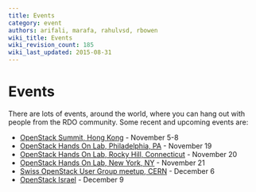 ```yaml
---
title: Events
category: event
authors: arifali, marafa, rahulvsd, rbowen
wiki_title: Events
wiki_revision_count: 185
wiki_last_updated: 2015-08-31
---
```


# Events

There are lots of events, around the world, where you can hang out with people from the RDO community. Some recent and upcoming events are:

*   [OpenStack Summit, Hong Kong](http://www.openstack.org/summit/openstack-summit-hong-kong-2013/) - November 5-8
*   [OpenStack Hands On Lab, Philadelphia, PA](http://www.meetup.com/Philly-OpenStack-Meetup-Group/events/144907072/) - November 19
*   [OpenStack Hands On Lab, Rocky Hill, Connecticut](http://www.meetup.com/Openstack-Connecticut/events/143713952/) - November 20
*   [OpenStack Hands On Lab, New York, NY](http://www.meetup.com/OpenStack-New-York-Meetup/events/144883832/) - November 21
*   [Swiss OpenStack User Group meetup, CERN](http://www.meetup.com/openstack-ch/events/138151562/) - December 6
*   [OpenStack Israel](http://www.openstack-israel.org/) - December 9
